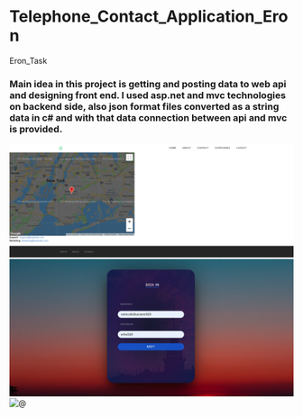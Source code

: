 # Telephone_Contact_Application_Eron
Eron_Task
### Main idea in this project is getting and posting data to web api and designing front end. I used asp.net and mvc technologies on backend side, also json format files converted as a string data in c# and with that data connection between api and mvc is provided.
![@](https://github.com/birolcoruh26/Telephone_Contact_Application_Eron/blob/master/Resimler/Contact%20Ekran%C4%B1.png)
![@](https://github.com/birolcoruh26/Telephone_Contact_Application_Eron/blob/master/Resimler/Login%20Ekran%C4%B1.png)
![@](https://github.com/birolcoruh26/Telephone_Contact_Application_Eron/blob/master/Resimler/index%20ekran%C4%B1.png)
